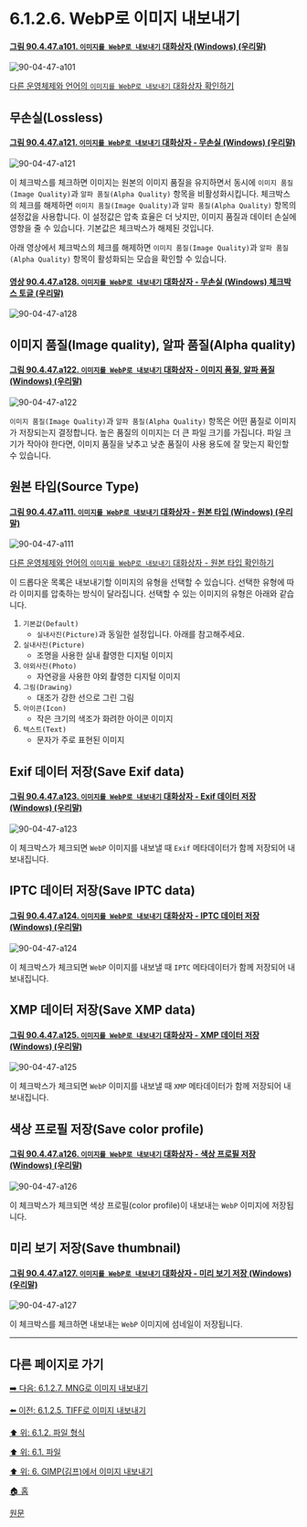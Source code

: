 # 6.1.2.6. WebP로 이미지 내보내기

<a id="90-04-47-a101"></a>

#### [그림 90.4.47.a101. `이미지를 WebP로 내보내기` 대화상자 (Windows) (우리말)](./90-04-47-export_image_as_webp.md#90-04-47-a101)
![90-04-47-a101](https://github.com/wonder13662/gimp/assets/15767104/dfd35949-142a-47af-9293-487c64863457)

[다른 운영체제와 언어의 `이미지를 WebP로 내보내기` 대화상자 확인하기](./90-04-47-export_image_as_webp.md#90-04-47-a102)

## 무손실(Lossless)

<a id="90-04-47-a121"></a>

#### [그림 90.4.47.a121. `이미지를 WebP로 내보내기` 대화상자 - 무손실 (Windows) (우리말)](./90-04-47-export_image_as_webp.md#90-04-47-a121)
![90-04-47-a121](https://github.com/wonder13662/gimp/assets/15767104/cba2618d-8ef3-4248-8b89-e3b4f4e95a5c)

이 체크박스를 체크하면 이미지는 원본의 이미지 품질을 유지하면서 동시에 `이미지 품질(Image Quality)`과 `알파 품질(Alpha Quality)` 항목을 비활성화시킵니다. 체크박스의 체크를 해제하면 `이미지 품질(Image Quality)`과 `알파 품질(Alpha Quality)` 항목의 설정값을 사용합니다. 이 설정값은 압축 효율은 더 낫지만, 이미지 품질과 데이터 손실에 영향을 줄 수 있습니다. 기본값은 체크박스가 해제된 것입니다.

아래 영상에서 체크박스의 체크를 해제하면 `이미지 품질(Image Quality)`과 `알파 품질(Alpha Quality)` 항목이 활성화되는 모습을 확인할 수 있습니다.

<a id="90-04-47-a128"></a>

#### [영상 90.4.47.a128. `이미지를 WebP로 내보내기` 대화상자 - 무손실 (Windows) 체크박스 토글 (우리말)](./90-04-47-export_image_as_webp.md#90-04-47-a128)
![90-04-47-a128](https://github.com/wonder13662/gimp/assets/15767104/a44ef4d0-31ca-45ad-a965-3e1f8b55f338)

## 이미지 품질(Image quality), 알파 품질(Alpha quality)

<a id="90-04-47-a122"></a>

#### [그림 90.4.47.a122. `이미지를 WebP로 내보내기` 대화상자 - 이미지 품질, 알파 품질 (Windows) (우리말)](./90-04-47-export_image_as_webp.md#90-04-47-a122)
![90-04-47-a122](https://github.com/wonder13662/gimp/assets/15767104/5578f93b-9652-4b21-8c9d-ed2836f92231)

`이미지 품질(Image Quality)`과 `알파 품질(Alpha Quality)` 항목은 어떤 품질로 이미지가 저장되는지 결정합니다. 높은 품질의 이미지는 더 큰 파일 크기를 가집니다. 파일 크기가 작아야 한다면, 이미지 품질을 낮추고 낮춘 품질이 사용 용도에 잘 맞는지 확인할 수 있습니다.

## 원본 타입(Source Type)

<a id="90-04-47-a111"></a>

#### [그림 90.4.47.a111. `이미지를 WebP로 내보내기` 대화상자 - 원본 타입 (Windows) (우리말)](./90-04-47-export_image_as_webp.md#90-04-47-a111)
![90-04-47-a111](https://github.com/wonder13662/gimp/assets/15767104/9688e64f-5507-4fe0-94e0-2043672cdbc9)

[다른 운영체제와 언어의 `이미지를 WebP로 내보내기` 대화상자 - 원본 타입 확인하기](./90-04-47-export_image_as_webp.md#90-04-47-a112)

이 드롭다운 목록은 내보내기할 이미지의 유형을 선택할 수 있습니다. 선택한 유형에 따라 이미지를 압축하는 방식이 달라집니다. 선택할 수 있는 이미지의 유형은 아래와 같습니다.

1. `기본값(Default)`
   - `실내사진(Picture)`과 동일한 설정입니다. 아래를 참고해주세요.
2. `실내사진(Picture)`
   - 조명을 사용한 실내 촬영한 디지털 이미지
3. `야외사진(Photo)`
   - 자연광을 사용한 야외 촬영한 디지털 이미지
4. `그림(Drawing)`
   - 대조가 강한 선으로 그린 그림
5. `아이콘(Icon)`
   - 작은 크기의 색조가 화려한 아이콘 이미지
6. `텍스트(Text)`
   - 문자가 주로 표현된 이미지

## Exif 데이터 저장(Save Exif data)

<a id="90-04-47-a123"></a>

#### [그림 90.4.47.a123. `이미지를 WebP로 내보내기` 대화상자 - Exif 데이터 저장 (Windows) (우리말)](./90-04-47-export_image_as_webp.md#90-04-47-a123)
![90-04-47-a123](https://github.com/wonder13662/gimp/assets/15767104/79127005-66af-403d-8942-61d9aaa7cd7f)

이 체크박스가 체크되면 `WebP` 이미지를 내보낼 때 `Exif` 메타데이터가 함께 저장되어 내보내집니다.

## IPTC 데이터 저장(Save IPTC data)

<a id="90-04-47-a124"></a>

#### [그림 90.4.47.a124. `이미지를 WebP로 내보내기` 대화상자 - IPTC 데이터 저장 (Windows) (우리말)](./90-04-47-export_image_as_webp.md#90-04-47-a124)
![90-04-47-a124](https://github.com/wonder13662/gimp/assets/15767104/33948932-7287-4c25-9f9b-11509cb274e8)

이 체크박스가 체크되면 `WebP` 이미지를 내보낼 때 `IPTC` 메타데이터가 함께 저장되어 내보내집니다.

## XMP 데이터 저장(Save XMP data)

<a id="90-04-47-a125"></a>

#### [그림 90.4.47.a125. `이미지를 WebP로 내보내기` 대화상자 - XMP 데이터 저장 (Windows) (우리말)](./90-04-47-export_image_as_webp.md#90-04-47-a125)
![90-04-47-a125](https://github.com/wonder13662/gimp/assets/15767104/824820b6-7894-4479-8c01-157d40af4917)

이 체크박스가 체크되면 `WebP` 이미지를 내보낼 때 `XMP` 메타데이터가 함께 저장되어 내보내집니다.

## 색상 프로필 저장(Save color profile)

<a id="90-04-47-a126"></a>

#### [그림 90.4.47.a126. `이미지를 WebP로 내보내기` 대화상자 - 색상 프로필 저장 (Windows) (우리말)](./90-04-47-export_image_as_webp.md#90-04-47-a126)
![90-04-47-a126](https://github.com/wonder13662/gimp/assets/15767104/e44210df-3377-49df-8053-22eaeb48d14b)

이 체크박스가 체크되면 색상 프로필(color profile)이 내보내는 `WebP` 이미지에 저장됩니다.

## 미리 보기 저장(Save thumbnail)

<a id="90-04-47-a127"></a>

#### [그림 90.4.47.a127. `이미지를 WebP로 내보내기` 대화상자 - 미리 보기 저장 (Windows) (우리말)](./90-04-47-export_image_as_webp.md#90-04-47-a127)
![90-04-47-a127](https://github.com/wonder13662/gimp/assets/15767104/efa1202d-04f8-473b-a9e4-bfeb43522d21)

이 체크박스를 체크하면 내보내는 `WebP` 이미지에 섬네일이 저장됩니다.

***

## 다른 페이지로 가기

[➡️ 다음: 6.1.2.7. MNG로 이미지 내보내기](./06-01-02-07-export_image_as_mng.md)

[⬅️ 이전: 6.1.2.5. TIFF로 이미지 내보내기](./06-01-02-05-export_image_as_tiff.md)

[⬆️ 위: 6.1.2. 파일 형식](./06-01-02-00-file_formats.md)

[⬆️ 위: 6.1. 파일](./06-01-00-files.md)

[⬆️ 위: 6. GIMP(김프)에서 이미지 내보내기](./06-00-getting-images-out-of-gimp.md)

[🏠 홈](./00-home.md)

[원문](https://docs.gimp.org/2.10/ko/gimp-images-out.html#file-webp-save)

